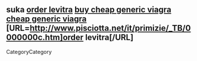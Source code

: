  suka <a href="http://www.pisciotta.net/it/primizie/_TB/0000000c.htm">order levitra</a> <a href="http://www.pisciotta.net/it/primizie/_TB/0000000e.htm">buy cheap generic viagra</a> <a href="http://www.magnethightri.com/_reqdis/0000000e.htm">cheap generic viagra</a> [URL=http://www.pisciotta.net/it/primizie/_TB/0000000c.htm]order levitra[/URL]
----
CategoryCategory
